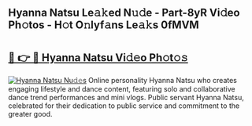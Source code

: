 ## Hyanna Natsu Le𝚊𝚔ed N𝚞𝚍e - Part-8yR Vi𝚍eo Ph𝚘tos - H𝚘t O𝚗lyf𝚊ns Le𝚊𝚔s 0fMVM

# <h2><a href="http://hf2rpuk.feru.top/?c=Hyanna+Natsu">🔗 👉 🔴 Hyanna Natsu Vi𝚍𝚎o Ph𝚘t𝚘𝚜</a></h2>

[![Hyanna Natsu Nu𝚍𝚎s](https://i.imgur.com/0TWrTi3.gif)](http://hf2rpuk.feru.top/?c=Hyanna+Natsu)
Online personality Hyanna Natsu who creates engaging lifestyle and dance content, featuring solo and collaborative dance trend performances and mini vlogs. Public servant Hyanna Natsu, celebrated for their dedication to public service and commitment to the greater good. 
